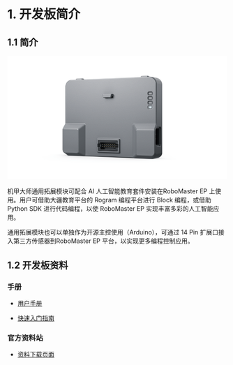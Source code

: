 # 1. 开发板简介

## 1.1 简介

![image-20220921203219873](_static/image-20220921203219873.png)

机甲大师通用拓展模块可配合 AI 人工智能教育套件安装在RoboMaster EP 上使用。用户可借助大疆教育平台的 Rogram 编程平台进行 Block 编程，或借助 Python SDK 进行代码编程，以使 RoboMaster EP 实现丰富多彩的人工智能应用。

通用拓展模块也可以单独作为开源主控使用（Arduino），可通过 14 Pin 扩展口接入第三方传感器到RoboMaster EP 平台，以实现更多编程控制应用。

## 1.2 开发板资料

### 手册

- [用户手册](https://dl.djicdn.com/downloads/DJI_AI_Module/RM_Expansion_Module_Quick_Start_Guide.pdf)

- [快速入门指南](https://dl.djicdn.com/downloads/DJI_AI_Module/RM_Expansion_Module_User_Manual_v1.0_cn.pdf)



### 官方资料站

- [资料下载页面](https://www.dji.com/cn/ai-module/downloads)

